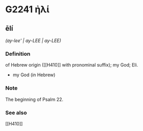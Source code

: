 # G2241 ἠλί

## ēlí

_(ay-lee' | ay-LEE | ay-LEE)_

### Definition

of Hebrew origin ([[H410]] with pronominal suffix); my God; Eli.

- my God (in Hebrew)

### Note

The beginning of Psalm 22.

### See also

[[H410]]

